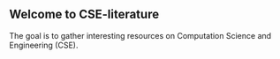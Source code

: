 ## Welcome to CSE-literature

The goal is to gather interesting resources on Computation Science and Engineering (CSE).
